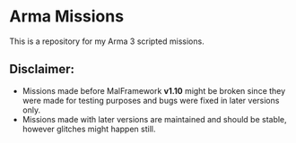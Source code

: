 # Arma Missions
This is a repository for my Arma 3 scripted missions.

## Disclaimer:
 - Missions made before MalFramework **v1.10** might be broken since they were made for testing purposes and bugs were fixed in later versions only.
 - Missions made with later versions are maintained and should be stable, however glitches might happen still.
